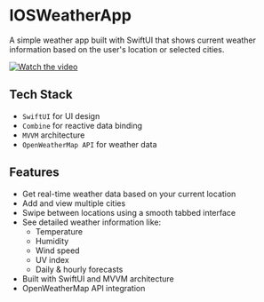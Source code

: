 # IOSWeatherApp
A simple weather app built with SwiftUI that shows current weather information based on the user's location or selected cities.

[![Watch the video](https://img.youtube.com/vi/3VnqUILIKak/0.jpg)](https://www.youtube.com/shorts/3VnqUILIKak)

## Tech Stack

- `SwiftUI` for UI design
- `Combine` for reactive data binding
- `MVVM` architecture
- `OpenWeatherMap API` for weather data
  
## Features

- Get real-time weather data based on your current location
- Add and view multiple cities
- Swipe between locations using a smooth tabbed interface
- See detailed weather information like:
  - Temperature
  - Humidity
  - Wind speed
  - UV index
  - Daily & hourly forecasts
- Built with SwiftUI and MVVM architecture
- OpenWeatherMap API integration
